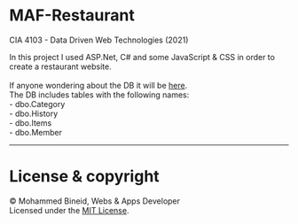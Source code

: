 # MAF-Restaurant
CIA 4103 - Data Driven Web Technologies (2021)

In this project I used ASP.Net, C# and some JavaScript & CSS in order to create a restaurant website.<br><br>
If anyone wondering about the DB it will be [here](https://github.com/vm7md98/MAF-Restaurant/blob/96df1933f122a7b7f487ae6de290128749c7c9bf/App/Project/App_Data/MAF_DB.mdf).<br>
The DB includes tables with the following names: <br> - dbo.Category <br> - dbo.History <br> - dbo.Items <br> - dbo.Member


---
# License & copyright

© Mohammed Bineid, Webs & Apps Developer <br>
Licensed under the [MIT License](LICENSE).
